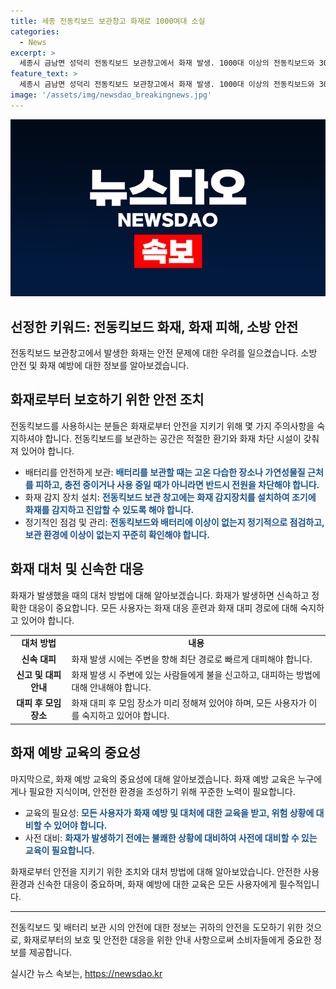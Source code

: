 ```yaml
---
title: 세종 전동킥보드 보관창고 화재로 1000여대 소실
categories:
  - News
excerpt: >
  세종시 금남면 성덕리 전동킥보드 보관창고에서 화재 발생. 1000대 이상의 전동킥보드와 300여개의 배터리가 손상됐지만 인명피해는 없었다. 경찰과 소방 당국이 화재 원인을 조사 중.
feature_text: >
  세종시 금남면 성덕리 전동킥보드 보관창고에서 화재 발생. 1000대 이상의 전동킥보드와 300여개의 배터리가 손상됐지만 인명피해는 없었다. 경찰과 소방 당국이 화재 원인을 조사 중.
image: '/assets/img/newsdao_breakingnews.jpg'
---
```


<p><img src="/assets/img/newsdao_breakingnews.jpg" alt="implanttips 속보" /></p>

<h2>선정한 키워드: 전동킥보드 화재, 화재 피해, 소방 안전</h2>

<p data-ke-size="size16">전동킥보드 보관창고에서 발생한 화재는 안전 문제에 대한 우려를 일으켰습니다. 소방 안전 및 화재 예방에 대한 정보를 알아보겠습니다.</p>

<h2 data-ke-size="size26">화재로부터 보호하기 위한 안전 조치</h2>

<p data-ke-size="size16">전동킥보드를 사용하시는 분들은 화재로부터 안전을 지키기 위해 몇 가지 주의사항을 숙지하셔야 합니다. 전동킥보드를 보관하는 공간은 적절한 환기와 화재 차단 시설이 갖춰져 있어야 합니다.</p>

<ul>
    <li>배터리를 안전하게 보관: <b><span style="color: #1a5490;">배터리를 보관할 때는 고온 다습한 장소나 가연성물질 근처를 피하고, 충전 중이거나 사용 중일 때가 아니라면 반드시 전원을 차단해야 합니다.</span></b></li>
    <li>화재 감지 장치 설치: <b><span style="color: #1a5490;">전동킥보드 보관 창고에는 화재 감지장치를 설치하여 조기에 화재를 감지하고 진압할 수 있도록 해야 합니다.</span></b></li>
    <li>정기적인 점검 및 관리: <b><span style="color: #1a5490;">전동킥보드와 배터리에 이상이 없는지 정기적으로 점검하고, 보관 환경에 이상이 없는지 꾸준히 확인해야 합니다.</span></b></li>
</ul>

<h2 data-ke-size="size26">화재 대처 및 신속한 대응</h2>

<p data-ke-size="size16">화재가 발생했을 때의 대처 방법에 대해 알아보겠습니다. 화재가 발생하면 신속하고 정확한 대응이 중요합니다. 모든 사용자는 화재 대응 훈련과 화재 대피 경로에 대해 숙지하고 있어야 합니다.</p>

<table>
    <tr>
        <td style="text-align: center; height: 17px;"><b>대처 방법</b></td>
        <td style="text-align: center; height: 17px;"><b>내용</b></td>
    </tr>
    <tr>
        <td style="text-align: center; height: 17px;"><b>신속 대피</b></td>
        <td>화재 발생 시에는 주변을 향해 최단 경로로 빠르게 대피해야 합니다.</td>
    </tr>
    <tr>
        <td style="text-align: center; height: 17px;"><b>신고 및 대피 안내</b></td>
        <td>화재 발생 시 주변에 있는 사람들에게 불을 신고하고, 대피하는 방법에 대해 안내해야 합니다.</td>
    </tr>
    <tr>
        <td style="text-align: center; height: 17px;"><b>대피 후 모임 장소</b></td>
        <td>화재 대피 후 모임 장소가 미리 정해져 있어야 하며, 모든 사용자가 이를 숙지하고 있어야 합니다.</td>
    </tr>
</table>

<h2 data-ke-size="size26">화재 예방 교육의 중요성</h2>

<p data-ke-size="size16">마지막으로, 화재 예방 교육의 중요성에 대해 알아보겠습니다. 화재 예방 교육은 누구에게나 필요한 지식이며, 안전한 환경을 조성하기 위해 꾸준한 노력이 필요합니다.</p>

<ul>
    <li>교육의 필요성: <b><span style="color: #1a5490;">모든 사용자가 화재 예방 및 대처에 대한 교육을 받고, 위험 상황에 대비할 수 있어야 합니다.</span></b></li>
    <li>사전 대비: <b><span style="color: #1a5490;">화재가 발생하기 전에는 불쾌한 상황에 대비하여 사전에 대비할 수 있는 교육이 필요합니다.</span></b></li>
</ul>

<p data-ke-size="size16">화재로부터 안전을 지키기 위한 조치와 대처 방법에 대해 알아보았습니다. 안전한 사용 환경과 신속한 대응이 중요하며, 화재 예방에 대한 교육은 모든 사용자에게 필수적입니다.</p>

<hr>

<p data-ke-size="size16">전동킥보드 및 배터리 보관 시의 안전에 대한 정보는 귀하의 안전을 도모하기 위한 것으로, 화재로부터의 보호 및 안전한 대응을 위한 안내 사항으로써 소비자들에게 중요한 정보를 제공합니다.</p>
실시간 뉴스 속보는, <a href="https://newsdao.kr" rel="dofollow">https://newsdao.kr</a>


